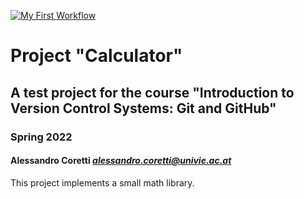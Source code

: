 [![My First Workflow](https://github.com/MadlenReiner/calculator/actions/workflows/my-first-workflow.yml/badge.svg)](https://github.com/MadlenReiner/calculator/actions/workflows/my-first-workflow.yml)

# Project "Calculator"

## A test project for the course "Introduction to Version Control Systems: Git and GitHub"

### Spring 2022

#### Alessandro Coretti *<alessandro.coretti@univie.ac.at>*

This project implements a small math library.

